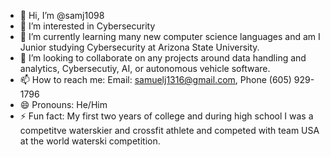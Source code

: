 - 👋 Hi, I’m @samj1098
- 👀 I’m interested in Cybersecurity
- 🌱 I’m currently learning many new computer science languages and am I Junior studying Cybersecurity at Arizona State University.
- 💞️ I’m looking to collaborate on any projects around data handling and analytics, Cybersecutiy, AI, or autonomous vehicle software.
- 📫 How to reach me: Email: samuelj1316@gmail.com, Phone (605) 929-1796
- 😄 Pronouns: He/Him
- ⚡ Fun fact: My first two years of college and during high school I was a competitve waterskier and crossfit athlete and competed with team USA at the world waterski competition. 


